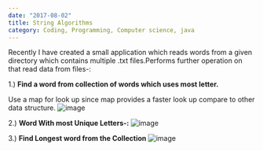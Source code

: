 ```yaml
---
date: "2017-08-02"
title: String Algorithms
category: Coding, Programming, Computer science, java
---
```


Recently I have created a small application which reads words from a given directory which contains multiple .txt files.Performs further operation on that read data from files-:&nbsp;


1.) **Find a word from collection of words which uses most letter.**

Use a map for look up since map provides a faster look up compare to other data structure.
![image](https://78.media.tumblr.com/41a4f1720b653cb9649170f2d22bfc5e/tumblr_inline_nooimrAnmD1qgv1ep_540.png)

2.) **Word With most Unique Letters-:**
![image](https://78.media.tumblr.com/28a70a474d951baa67fbd168782d6eef/tumblr_inline_nooiz9dDLF1qgv1ep_540.png)

3.) **Find Longest word from the Collection**
![image](https://78.media.tumblr.com/ed23ebb87f226e86d33606e0d3f49e02/tumblr_inline_nooj1zSAPc1qgv1ep_540.png)
